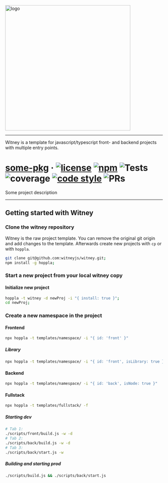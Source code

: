 <img width="400px" style="max-width: 100%;" src="https://raw.github.com/witneyjs/witney/master/static/readme/logo.png" alt="logo"/>

-------

Witney is a template for javascript/typescript front- and backend projects with multiple entry points.


# [some-pkg](https://github.com/witneyjs/witney) &middot; <a href="https://opensource.org/licenses/MIT"><img src="https://raw.github.com/witneyjs/witney/master/static/readme/gen-badges/badge.0.svg?sanitize=true" alt="license"></a> <a href="https://www.npmjs.com/package/some-pkg"><img src="https://raw.github.com/witneyjs/witney/master/static/readme/gen-badges/badge.1.svg?sanitize=true" alt="npm"></a> <img src="https://raw.github.com/witneyjs/witney/master/static/readme/gen-badges/badge.2.svg?sanitize=true" alt="Tests"> <img src="https://raw.github.com/witneyjs/witney/master/static/readme/gen-badges/badge.3.svg?sanitize=true" alt="coverage"> <a href="https://prettier.io/"><img src="https://raw.github.com/witneyjs/witney/master/static/readme/gen-badges/badge.4.svg?sanitize=true" alt="code style"></a> <img src="https://raw.github.com/witneyjs/witney/master/static/readme/gen-badges/badge.5.svg?sanitize=true" alt="PRs"> 

Some project description

-------

## Getting started with Witney

### Clone the witney repository

Witney is the raw project template. You can remove the original git origin and add changes to the template. Afterwards create new projects with `cp` or with `hoppla`.

```bash
git clone git@github.com:witneyjs/witney.git;
npm install -g hoppla;
```

### Start a new project from your local witney copy

#### Initialize new project
```bash
hoppla -t witney -d newProj -i "{ install: true }";
cd newProj;
```

### Create a new namespace in the project
#### Frontend
```bash
npx hoppla -t templates/namespace/ -i "{ id: 'front' }"
```

##### Library
```bash
npx hoppla -t templates/namespace/ -i "{ id: 'front', isLibrary: true }"
```

#### Backend
```bash
npx hoppla -t templates/namespace/ -i "{ id: 'back', isNode: true }"
```

#### Fullstack
```bash
npx hoppla -t templates/fullstack/ -f
```

##### Starting dev

```bash
# Tab 1:
./scripts/front/build.js -w -d
# Tab 2:
./scripts/back/build.js -w -d
# Tab 3:
./scripts/back/start.js -w
```

##### Building and starting prod
```bash
./scripts/build.js && ./scripts/back/start.js
```
